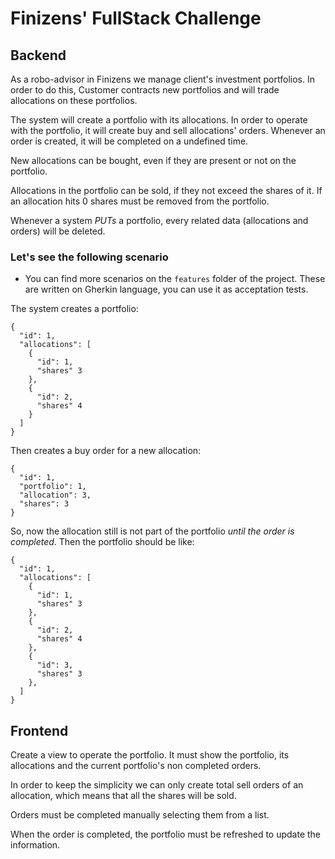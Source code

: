 # Finizens' FullStack Challenge

## Backend

As a robo-advisor in Finizens we manage client's investment portfolios. 
In order to do this, Customer contracts new portfolios and will trade allocations
on these portfolios.

The system will create a portfolio with its allocations.
In order to operate with the portfolio, it will create buy and sell
allocations' orders. Whenever an order is created, it will be completed on a undefined time. 

New allocations can be bought, even if they are present or not on the portfolio.

Allocations in the portfolio can be sold, if they not exceed the shares of it.
If an allocation hits 0 shares must be removed from the portfolio.

Whenever a system *PUTs* a portfolio, every related data (allocations and orders)
will be deleted.

### Let's see the following scenario

* You can find more scenarios on the `features` folder of the project. These are written on 
Gherkin language, you can use it as acceptation tests.

The system creates a portfolio: 
```
{
  "id": 1,
  "allocations": [
    {
      "id": 1,
      "shares" 3
    },
    {
      "id": 2,
      "shares" 4
    }
  ]
}
```

Then creates a buy order for a new allocation:
```
{
  "id": 1,
  "portfolio": 1,
  "allocation": 3,
  "shares": 3
}
```

So, now the allocation still is not part of the portfolio *until the order is completed*.
Then the portfolio should be like:
```
{
  "id": 1,
  "allocations": [
    {
      "id": 1,
      "shares" 3
    },
    {
      "id": 2,
      "shares" 4
    },
    {
      "id": 3,
      "shares" 3
    },
  ]
}
```

## Frontend

Create a view to operate the portfolio. It must show the portfolio, its allocations
and the current portfolio's non completed orders.

In order to keep the simplicity we can only create total sell orders of an allocation,
which means that all the shares will be sold.

Orders must be completed manually selecting them from a list. 

When the order is completed, the portfolio must be refreshed to update the information.